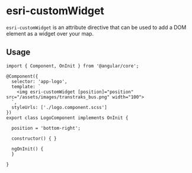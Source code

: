 # esri-customWidget

`esri-customWidget` is an attribute directive that can be used to add a DOM element as a widget over your map.

## Usage

```
import { Component, OnInit } from '@angular/core';

@Component({
  selector: 'app-logo',
  template: `
    <img esri-customWidget [position]="position" src="/assets/images/transtraks_bus.png" width="100">
  `,
  styleUrls: ['./logo.component.scss']
})
export class LogoComponent implements OnInit {

  position = 'bottom-right';

  constructor() { }

  ngOnInit() {
  }

}
```
